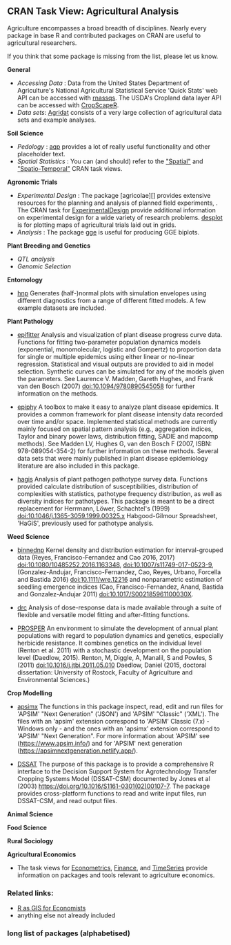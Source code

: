 
## CRAN Task View: Agricultural Analysis

Agriculture encompasses a broad breadth of disciplines. Nearly every package in base R and contributed packages on CRAN are useful to agricultural researchers. 

If you think that some package is missing from the list, please let us know.

**General**

  - *Accessing Data* : 
  Data from the United States Department of Agriculture's National Agricultural Statistical Service 'Quick Stats' web API can be accessed with [rnassqs][]. The USDA's Cropland data layer API can be accessed with [CropScapeR][]. 
  - *Data sets*: 
  [Agridat][] consists of a very large collection of agricultural data sets and example analyses. 
 

**Soil Science**

  - *Pedology* :
    [aqp][] provides a lot of really useful functionality and other placeholder text. 
  - *Spatial Statistics* : 
    You can (and should) refer to the ["Spatial"](https://CRAN.R-project.org/view=Spatial) and   ["Spatio-Temporal"](https://CRAN.R-project.org/view=SpatioTemporal) CRAN task views. 
    
    
**Agronomic Trials**

  - *Experimental Design* : The package [agricolae][] provides extensive resources for the planning and analysis of planned field experiments, . The CRAN task for [ExperimentalDesign](https://cran.rstudio.com/web/views/Econometrics.html) provide additional information on experimental design for a wide variety of research problems. [desplot][desplot] is for plotting maps of agricultural trials laid out in grids. 
  - *Analysis* : 
  The package [gge][] is useful for producing GGE biplots. 
  
**Plant Breeding and Genetics**
  - *QTL analysis* 
  - *Genomic Selection*
  
**Entomology** 

  - [hnp](https://cran.r-project.org/package=hnp) Generates (half-)normal plots with simulation envelopes using different diagnostics from a range of different fitted models. A few example datasets are included.

**Plant Pathology**

  - [epifitter](https://CRAN.R-project.org/package=epifitter) Analysis and visualization of plant disease progress curve data. Functions for fitting two-parameter population dynamics models (exponential, monomolecular, logistic and Gompertz) to proportion data for single or multiple epidemics using either linear or no-linear regression. Statistical and visual outputs are provided to aid in model selection. Synthetic curves can be simulated for any of the models given the parameters. See Laurence V. Madden, Gareth Hughes, and Frank van den Bosch (2007) <doi:10.1094/9780890545058> for further information on the methods.

  - [epiphy](https://CRAN.R-project.org/package=epiphy) A toolbox to make it easy to analyze plant disease epidemics. It provides a common framework for plant disease intensity data recorded over time and/or space. Implemented statistical methods are currently mainly focused on spatial pattern analysis (e.g., aggregation indices, Taylor and binary power laws, distribution fitting, SADIE and mapcomp methods). See Madden LV, Hughes G, van den Bosch F (2007, ISBN: 978-089054-354-2) for further information on these methods. Several data sets that were mainly published in plant disease epidemiology literature are also included in this package.
  
  - [hagis](https://CRAN.R-project.org/package=hagis) Analysis of plant pathogen pathotype survey data. Functions provided calculate distribution of susceptibilities, distribution of complexities with statistics, pathotype frequency distribution, as well as diversity indices for pathotypes. This package is meant to be a direct replacement for Herrmann, Löwer, Schachtel's (1999) <doi:10.1046/j.1365-3059.1999.00325.x> Habgood-Gilmour Spreadsheet, 'HaGiS', previously used for pathotype analysis.
  
**Weed Science**

  - [binnednp](https://CRAN.R-project.org/package=binnednp) Kernel density and distribution estimation for interval-grouped data (Reyes, Francisco-Fernandez and Cao 2016, 2017) <doi:10.1080/10485252.2016.1163348>, <doi:10.1007/s11749-017-0523-9>, (Gonzalez-Andujar, Francisco-Fernandez, Cao, Reyes, Urbano, Forcella and Bastida 2016) <doi:10.1111/wre.12216> and nonparametric estimation of seedling emergence indices (Cao, Francisco-Fernandez, Anand, Bastida and Gonzalez-Andujar 2011) <doi:10.1017/S002185961100030X>.

  - [drc](https://CRAN.R-project.org/package=drc) Analysis of dose-response data is made available through a suite of flexible and versatile model fitting and after-fitting functions.
  
  - [PROSPER](https://CRAN.R-project.org/package=PROSPER) An environment to simulate the development of annual plant populations with regard to population dynamics and genetics, especially herbicide resistance. It combines genetics on the individual level (Renton et al. 2011) with a stochastic development on the population level (Daedlow, 2015). Renton, M, Diggle, A, Manalil, S and Powles, S (2011) <doi:10.1016/j.jtbi.2011.05.010> Daedlow, Daniel (2015, doctoral dissertation: University of Rostock, Faculty of Agriculture and Environmental Sciences.)
  
**Crop Modelling**

  - [apsimx](https://CRAN.R-project.org/package=apsimx) The functions in this package inspect, read, edit and run files for 'APSIM' "Next Generation" ('JSON') and 'APSIM' "Classic" ('XML'). The files with an 'apsim' extension correspond to 'APSIM' Classic (7.x) - Windows only - and the ones with an 'apsimx' extension correspond to 'APSIM' "Next Generation". For more information about 'APSIM' see (<https://www.apsim.info/>) and for 'APSIM' next generation (<https://apsimnextgeneration.netlify.app/>).

  - [DSSAT](https://CRAN.R-project.org/package=DSSAT) The purpose of this package is to provide a comprehensive R interface to the Decision Support System for Agrotechnology Transfer Cropping Systems Model (DSSAT-CSM) documented by Jones et al (2003) <https://doi.org/10.1016/S1161-0301(02)00107-7>. The package provides cross-platform functions to read and write input files, run DSSAT-CSM, and read output files.

**Animal Science**


**Food Science**


**Rural Sociology**

**Agricultural Economics**

  - The task views for [Econometrics](https://cran.rstudio.com/web/views/Econometrics.html), [Finance](), and [TimeSeries]() provide information on packages and tools relevant to agriculture economics.

### Related links:

  - [R as GIS for Economists](https://tmieno2.github.io/R-as-GIS-for-Economists/)
  - anything else not already included
  
  
### long list of packages (alphabetised)

[agridat]: https://CRAN.R-project.org/package=agridat 
[apsimx]: https://CRAN.R-project.org/package=apsimx 
[aqp]: https://CRAN.R-project.org/package=aqp 
[binnednp]: https://CRAN.R-project.org/package=binnednp
[CropScapeR]: https://CRAN.R-project.org/package=CropScapeR 
[desplot]: https://CRAN.R-project.org/package=desplot 
[drc]: https://CRAN.R-project.org/package=drc 
[DSSAT]: https://CRAN.R-project.org/package=DSSAT 
[epifitter]: https://CRAN.R-project.org/package=epifitter 
[epiphy]: https://CRAN.R-project.org/package=epiphy 
[gge]: https://CRAN.R-project.org/package=gge 
[hnp]: https://cran.r-project.org/package=hnp 
[PROSPER]: https://CRAN.R-project.org/package=PROSPER 
[rnassqs]: https://CRAN.R-project.org/package=rnassqs 
